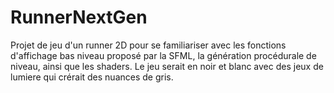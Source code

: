 # RunnerNextGen

Projet de jeu d'un runner 2D pour se familiariser avec les fonctions d'affichage bas niveau proposé par la SFML, la génération procédurale de niveau, ainsi que les shaders. Le jeu serait en noir et blanc avec des jeux de lumiere qui crérait des nuances de gris.
